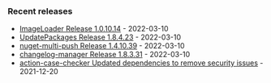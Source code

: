 <!-- ### Hi there 👋 -->

### Recent releases
<!-- recent_releases starts -->
* [ImageLoader Release 1.0.10.14](https://github.com/credfeto/ImageLoader/releases/tag/v1.0.10.14) - 2022-03-10
* [UpdatePackages Release 1.8.4.23](https://github.com/credfeto/UpdatePackages/releases/tag/v1.8.4.23) - 2022-03-10
* [nuget-multi-push Release 1.4.10.39](https://github.com/credfeto/nuget-multi-push/releases/tag/v1.4.10.39) - 2022-03-10
* [changelog-manager Release 1.8.3.31](https://github.com/credfeto/changelog-manager/releases/tag/v1.8.3.31) - 2022-03-10
* [action-case-checker Updated dependencies to remove security issues](https://github.com/credfeto/action-case-checker/releases/tag/v1.2.0) - 2021-12-20
<!-- recent_releases ends -->


<!--
**credfeto/credfeto** is a ✨ _special_ ✨ repository because its `README.md` (this file) appears on your GitHub profile.

Here are some ideas to get you started:

- 🔭 I’m currently working on ...
- 🌱 I’m currently learning ...
- 👯 I’m looking to collaborate on ...
- 🤔 I’m looking for help with ...
- 💬 Ask me about ...
- 📫 How to reach me: ...
- 😄 Pronouns: ...
- ⚡ Fun fact: ...
-->
